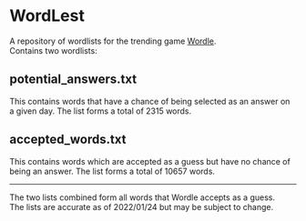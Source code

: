 # WordLest

A repository of wordlists for the trending game [Wordle](https://www.powerlanguage.co.uk/wordle/).  
Contains two wordlists:

## potential_answers.txt
This contains words that have a chance of being selected as an answer on a given day. The list forms a total of 2315 words.

## accepted_words.txt
This contains words which are accepted as a guess but have no chance of being an answer. The list forms a total of 10657 words.

---

The two lists combined form all words that Wordle accepts as a guess.  
The lists are accurate as of 2022/01/24 but may be subject to change.
